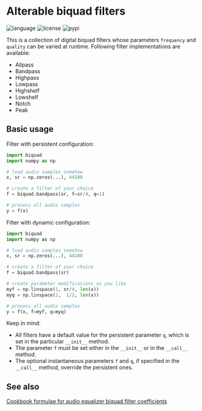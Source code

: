 # Alterable biquad filters

![language](https://img.shields.io/badge/languages-C%2B%2B%20Python-blue)
![license](https://img.shields.io/github/license/jurihock/biquad?color=green)
![pypi](https://img.shields.io/pypi/v/biquad?color=gold)

This is a collection of digital biquad filters whose parameters `frequency` and `quality` can be varied at runtime. Following filter implementations are available:

- Allpass
- Bandpass
- Highpass
- Lowpass
- Highshelf
- Lowshelf
- Notch
- Peak

## Basic usage

Filter with persistent configuration:

```python
import biquad
import numpy as np

# load audio samples somehow
x, sr = np.zeros(...), 44100

# create a filter of your choice
f = biquad.bandpass(sr, f=sr/4, q=1)

# process all audio samples
y = f(x)
```

Filter with dynamic configuration:

```python
import biquad
import numpy as np

# load audio samples somehow
x, sr = np.zeros(...), 44100

# create a filter of your choice
f = biquad.bandpass(sr)

# create parameter modifications as you like
myf = np.linspace(1, sr/4, len(x))
myq = np.linspace(2,  1/2, len(x))

# process all audio samples
y = f(x, f=myf, q=myq)
```

Keep in mind:

- All filters have a default value for the persistent parameter `q`, which is set in the particular `__init__` method.
- The parameter `f` must be set either in the `__init__` or in the `__call__` method.
- The optional instantaneous parameters `f` and `q`, if specified in the `__call__` method, override the persistent ones. 

## See also

[Cookbook formulae for audio equalizer biquad filter coefficients](https://webaudio.github.io/Audio-EQ-Cookbook/audio-eq-cookbook.html)
